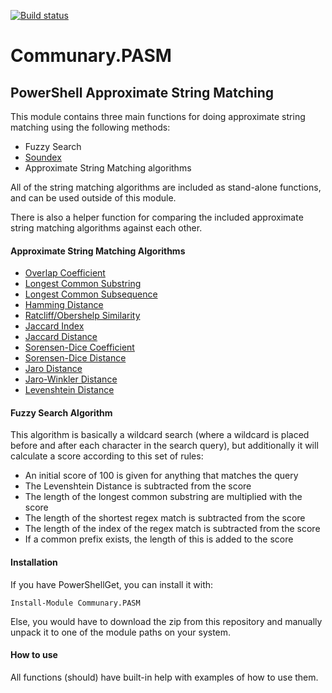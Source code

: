 [![Build status](https://ci.appveyor.com/api/projects/status/7g1i6atfevj7a29r/branch/master?svg=true)](https://ci.appveyor.com/project/gravejester/communary-pasm/branch/master)

# Communary.PASM
## PowerShell Approximate String Matching

This module contains three main functions for doing approximate string matching using the following methods:

- Fuzzy Search
- [Soundex](https://en.wikipedia.org/wiki/Soundex)
- Approximate String Matching algorithms

All of the string matching algorithms are included as stand-alone functions, and can be used outside of this module.

There is also a helper function for comparing the included approximate string matching algorithms against each other.

#### Approximate String Matching Algorithms
- [Overlap Coefficient](https://en.wikipedia.org/wiki/Overlap_coefficient)
- [Longest Common Substring](https://en.wikipedia.org/wiki/Longest_common_substring_problem)
- [Longest Common Subsequence](https://en.wikipedia.org/wiki/Longest_common_subsequence_problem)
- [Hamming Distance](https://en.wikipedia.org/wiki/Hamming_distance)
- [Ratcliff/Obershelp Similarity](http://collaboration.cmc.ec.gc.ca/science/rpn/biblio/ddj/Website/articles/DDJ/1988/8807/8807c/8807c.htm)
- [Jaccard Index](https://en.wikipedia.org/wiki/Jaccard_index)
- [Jaccard Distance](https://en.wikipedia.org/wiki/Jaccard_index)
- [Sorensen-Dice Coefficient](https://en.wikipedia.org/wiki/S%C3%B8rensen%E2%80%93Dice_coefficient)
- [Sorensen-Dice Distance](https://en.wikipedia.org/wiki/S%C3%B8rensen%E2%80%93Dice_coefficient)
- [Jaro Distance](https://en.wikipedia.org/wiki/Jaro%E2%80%93Winkler_distance)
- [Jaro-Winkler Distance](https://en.wikipedia.org/wiki/Jaro%E2%80%93Winkler_distance)
- [Levenshtein Distance](https://en.wikipedia.org/wiki/Levenshtein_distance)

#### Fuzzy Search Algorithm
This algorithm is basically a wildcard search (where a wildcard is placed before and after each character in the search query), but additionally it will calculate a score according to this set of rules:

- An initial score of 100 is given for anything that matches the query
- The Levenshtein Distance is subtracted from the score
- The length of the longest common substring are multiplied with the score
- The length of the shortest regex match is subtracted from the score
- The length of the index of the regex match is subtracted from the score
- If a common prefix exists, the length of this is added to the score

#### Installation
If you have PowerShellGet, you can install it with:

    Install-Module Communary.PASM

Else, you would have to download the zip from this repository and manually unpack it to one of the module paths on your system.

#### How to use
All functions (should) have built-in help with examples of how to use them.